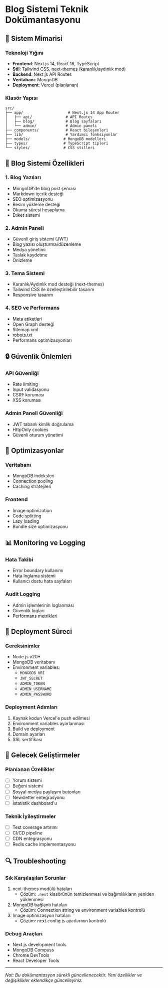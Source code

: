 # Blog Sistemi Teknik Dokümantasyonu

## 🔧 Sistem Mimarisi

### Teknoloji Yığını
- **Frontend**: Next.js 14, React 18, TypeScript
- **Stil**: Tailwind CSS, next-themes (karanlık/aydınlık mod)
- **Backend**: Next.js API Routes
- **Veritabanı**: MongoDB
- **Deployment**: Vercel (planlanan)

### Klasör Yapısı
```
src/
├── app/                    # Next.js 14 App Router
│   ├── api/               # API Routes
│   ├── blog/              # Blog sayfaları
│   └── admin/             # Admin paneli
├── components/            # React bileşenleri
├── lib/                   # Yardımcı fonksiyonlar
├── models/               # MongoDB modelleri
├── types/                # TypeScript tipleri
└── styles/               # CSS stilleri
```

## 📝 Blog Sistemi Özellikleri

### 1. Blog Yazıları
- MongoDB'de blog post şeması
- Markdown içerik desteği
- SEO optimizasyonu
- Resim yükleme desteği
- Okuma süresi hesaplama
- Etiket sistemi

### 2. Admin Paneli
- Güvenli giriş sistemi (JWT)
- Blog yazısı oluşturma/düzenleme
- Medya yönetimi
- Taslak kaydetme
- Önizleme

### 3. Tema Sistemi
- Karanlık/Aydınlık mod desteği (next-themes)
- Tailwind CSS ile özelleştirilebilir tasarım
- Responsive tasarım

### 4. SEO ve Performans
- Meta etiketleri
- Open Graph desteği
- Sitemap.xml
- robots.txt
- Performans optimizasyonları

## 🔒 Güvenlik Önlemleri

### API Güvenliği
- Rate limiting
- Input validasyonu
- CSRF koruması
- XSS koruması

### Admin Paneli Güvenliği
- JWT tabanlı kimlik doğrulama
- HttpOnly cookies
- Güvenli oturum yönetimi

## 🚀 Optimizasyonlar

### Veritabanı
- MongoDB indeksleri
- Connection pooling
- Caching stratejileri

### Frontend
- Image optimization
- Code splitting
- Lazy loading
- Bundle size optimizasyonu

## 📊 Monitoring ve Logging

### Hata Takibi
- Error boundary kullanımı
- Hata loglama sistemi
- Kullanıcı dostu hata sayfaları

### Audit Logging
- Admin işlemlerinin loglanması
- Güvenlik logları
- Performans metrikleri

## 🔄 Deployment Süreci

### Gereksinimler
- Node.js v20+
- MongoDB veritabanı
- Environment variables:
  - `MONGODB_URI`
  - `JWT_SECRET`
  - `ADMIN_TOKEN`
  - `ADMIN_USERNAME`
  - `ADMIN_PASSWORD`

### Deployment Adımları
1. Kaynak kodun Vercel'e push edilmesi
2. Environment variables ayarlanması
3. Build ve deployment
4. Domain ayarları
5. SSL sertifikası

## 🎯 Gelecek Geliştirmeler

### Planlanan Özellikler
- [ ] Yorum sistemi
- [ ] Beğeni sistemi
- [ ] Sosyal medya paylaşım butonları
- [ ] Newsletter entegrasyonu
- [ ] İstatistik dashboard'u

### Teknik İyileştirmeler
- [ ] Test coverage artırımı
- [ ] CI/CD pipeline
- [ ] CDN entegrasyonu
- [ ] Redis cache implementasyonu

## 🔍 Troubleshooting

### Sık Karşılaşılan Sorunlar
1. next-themes modülü hataları
   - Çözüm: `.next` klasörünün temizlenmesi ve bağımlılıkların yeniden yüklenmesi
2. MongoDB bağlantı hataları
   - Çözüm: Connection string ve environment variables kontrolü
3. Image optimizasyon hataları
   - Çözüm: next.config.js ayarlarının kontrolü

### Debug Araçları
- Next.js development tools
- MongoDB Compass
- Chrome DevTools
- React Developer Tools

---
*Not: Bu dokümantasyon sürekli güncellenecektir. Yeni özellikler ve değişiklikler eklendikçe güncelleyiniz.* 